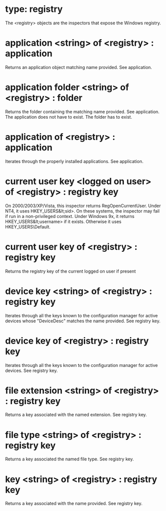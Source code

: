 # type: registry

The &lt;registry&gt; objects are the inspectors that expose the Windows registry.

# application &lt;string&gt; of &lt;registry&gt; : application

Returns an application object matching name provided. See application.

# application folder &lt;string&gt; of &lt;registry&gt; : folder

Returns the folder containing the matching name provided. See application. The application does not have to exist. The folder has to exist.

# application of &lt;registry&gt; : application

Iterates through the properly installed applications. See application.

# current user key &lt;logged on user&gt; of &lt;registry&gt; : registry key

On 2000/2003/XP/Vista, this inspector returns RegOpenCurrentUser. Under NT4, it uses HKEY_USERS\&lt;sid&gt;. On these systems, the inspector may fail if run in a non-privileged context. Under Windows 9x, it returns HKEY_USERS\&lt;username&gt; if it exists. Otherwise it uses HKEY_USERS\Default.

# current user key of &lt;registry&gt; : registry key

Returns the registry key of the current logged on user if present

# device key &lt;string&gt; of &lt;registry&gt; : registry key

Iterates through all the keys known to the configuration manager for active devices whose "DeviceDesc" matches the name provided. See registry key.

# device key of &lt;registry&gt; : registry key

Iterates through all the keys known to the configuration manager for active devices. See registry key.

# file extension &lt;string&gt; of &lt;registry&gt; : registry key

Returns a key associated with the named extension. See registry key.

# file type &lt;string&gt; of &lt;registry&gt; : registry key

Returns a key associated the named file type. See registry key.

# key &lt;string&gt; of &lt;registry&gt; : registry key

Returns a key associated with the name provided. See registry key.
